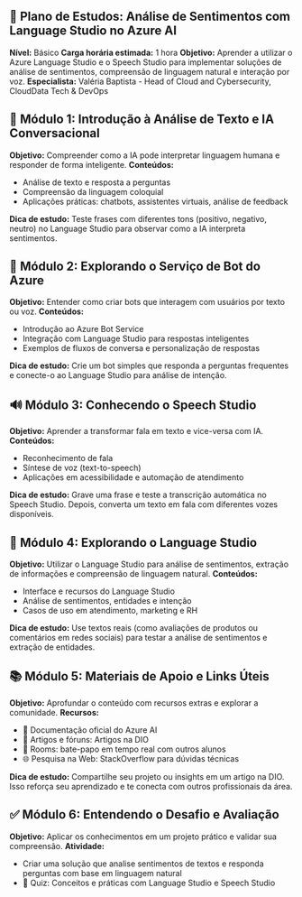 ## 🧠 Plano de Estudos: Análise de Sentimentos com Language Studio no Azure AI

**Nível:** Básico **Carga horária estimada:** 1 hora **Objetivo:** Aprender a utilizar o Azure Language Studio e o Speech Studio para implementar soluções de análise de sentimentos, compreensão de linguagem natural e interação por voz.
**Especialista:** Valéria Baptista - Head of Cloud and Cybersecurity, CloudData Tech & DevOps

## 🧭 Módulo 1: Introdução à Análise de Texto e IA Conversacional
**Objetivo:** Compreender como a IA pode interpretar linguagem humana e responder de forma inteligente.
**Conteúdos:**
- Análise de texto e resposta a perguntas
- Compreensão da linguagem coloquial
- Aplicações práticas: chatbots, assistentes virtuais, análise de feedback

**Dica de estudo:** Teste frases com diferentes tons (positivo, negativo, neutro) no Language Studio para observar como a IA interpreta sentimentos.

## 🤖 Módulo 2: Explorando o Serviço de Bot do Azure
**Objetivo:** Entender como criar bots que interagem com usuários por texto ou voz.
**Conteúdos:**
- Introdução ao Azure Bot Service
- Integração com Language Studio para respostas inteligentes
- Exemplos de fluxos de conversa e personalização de respostas

**Dica de estudo:** Crie um bot simples que responda a perguntas frequentes e conecte-o ao Language Studio para análise de intenção.

## 🔊 Módulo 3: Conhecendo o Speech Studio
**Objetivo:** Aprender a transformar fala em texto e vice-versa com IA.
**Conteúdos:**
- Reconhecimento de fala
- Síntese de voz (text-to-speech)
- Aplicações em acessibilidade e automação de atendimento

**Dica de estudo:** Grave uma frase e teste a transcrição automática no Speech Studio. Depois, converta um texto em fala com diferentes vozes disponíveis.

## 🧠 Módulo 4: Explorando o Language Studio
**Objetivo:** Utilizar o Language Studio para análise de sentimentos, extração de informações e compreensão de linguagem natural.
**Conteúdos:**
- Interface e recursos do Language Studio
- Análise de sentimentos, entidades e intenção
- Casos de uso em atendimento, marketing e RH

**Dica de estudo:** Use textos reais (como avaliações de produtos ou comentários em redes sociais) para testar a análise de sentimentos e extração de entidades.

## 📚 Módulo 5: Materiais de Apoio e Links Úteis
**Objetivo:** Aprofundar o conteúdo com recursos extras e explorar a comunidade.
**Recursos:**
- 📘 Documentação oficial do Azure AI
- 💬 Artigos e fóruns: Artigos na DIO
- 🧠 Rooms: bate-papo em tempo real com outros alunos
- 🌐 Pesquisa na Web: StackOverflow para dúvidas técnicas

**Dica de estudo:** Compartilhe seu projeto ou insights em um artigo na DIO. Isso reforça seu aprendizado e te conecta com outros profissionais da área.

## ✅ Módulo 6: Entendendo o Desafio e Avaliação
**Objetivo:** Aplicar os conhecimentos em um projeto prático e validar sua compreensão.
**Atividade:**
- Criar uma solução que analise sentimentos de textos e responda perguntas com base em linguagem natural
- 🧠 Quiz: Conceitos e práticas com Language Studio e Speech Studio

